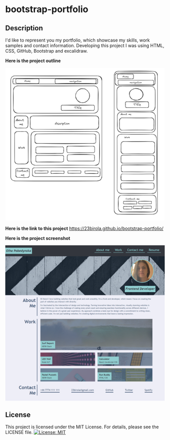 # bootstrap-portfolio

## Description

I'd like to represent you my portfolio, which showcase my skills, work samples and contact information. Developing this project I was using HTML, CSS, GitHub, Bootstrap and excalidraw.

**Here is the project outline**

![project outline](assets/images/project-outline.png)

**Here is the link to this project** https://23birola.github.io/bootstrap-portfolio/

**Here is the project screenshot**

![website screenshot](assets/images/screenshot.png)

## License

This project is licensed under the MIT License. For details, please see the LICENSE file. [![License: MIT](https://img.shields.io/badge/License-MIT-yellow.svg)](https://opensource.org/licenses/MIT)
